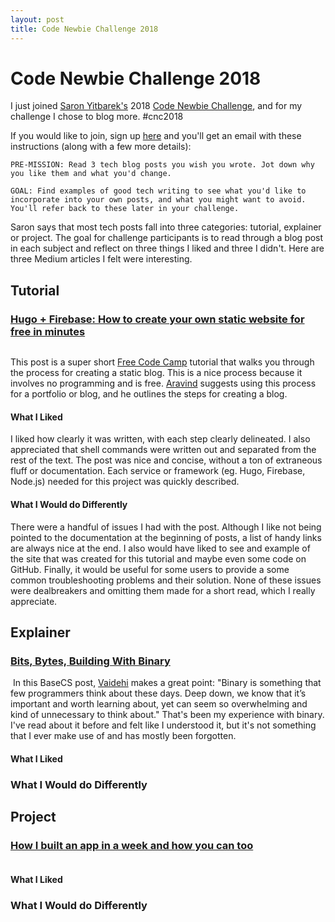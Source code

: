```yaml
---
layout: post
title: Code Newbie Challenge 2018
---
```


# Code Newbie Challenge 2018

I just joined [Saron Yitbarek's](https://medium.freecodecamp.org/@saronyitbarek) 2018 [Code Newbie Challenge](http://bit.ly/2DISkLU), and for my challenge I chose to blog more. #cnc2018

If you would like to join, sign up [here](https://2018.codenewbie.org/) and you'll get an email with these instructions (along with a few more details):

```
PRE-MISSION: Read 3 tech blog posts you wish you wrote. Jot down why you like them and what you'd change.

GOAL: Find examples of good tech writing to see what you'd like to incorporate into your own posts, and what you might want to avoid. You'll refer back to these later in your challenge.
```

Saron says that most tech posts fall into three categories: tutorial, explainer or project. The goal for challenge participants is to read through a blog post in each subject and reflect on three things I liked and three I didn't. Here are three Medium articles I felt were interesting.

## Tutorial
### [Hugo + Firebase: How to create your own static website for free in minutes](https://medium.freecodecamp.org/hugo-firebase-how-to-create-your-own-dynamic-website-for-free-in-minutes-463b4fb7bf5a)
![]()

This post is a super short [Free Code Camp](https://medium.freecodecamp.org/) tutorial that walks you through the process for creating a static blog. This is a nice process because it involves no programming and is free. [Aravind](https://medium.freecodecamp.org/@aravindputrevu) suggests using this process for a portfolio or blog, and he outlines the steps for creating a blog. 

#### What I Liked
I liked how clearly it was written, with each step clearly delineated. I also appreciated that shell commands were written out and separated from the rest of the text. The post was nice and concise, without a ton of extraneous fluff or documentation. Each service or framework (eg. Hugo, Firebase, Node.js) needed for this project was quickly described. 

#### What I Would do Differently
There were a handful of issues I had with the post. Although I like not being pointed to the documentation at the beginning of posts, a list of handy links are always nice at the end. I also would have liked to see and example of the site that was created for this tutorial and maybe even some code on GitHub. Finally, it would be useful for some users to provide a some common troubleshooting problems and their solution. None of these issues were dealbreakers and omitting them made for a short read, which I really appreciate. 

## Explainer
### [Bits, Bytes, Building With Binary](https://medium.com/basecs/bits-bytes-building-with-binary-13cb4289aafa)
![]()
In this BaseCS post, [Vaidehi](https://medium.com/@vaidehijoshi) makes a great point: "Binary is something that few programmers think about these days. Deep down, we know that it’s important and worth learning about, yet can seem so overwhelming and kind of unnecessary to think about." That's been my experience with binary. I've read about it before and felt like I understood it, but it's not something that I ever make use of and has mostly been forgotten. 

#### What I Liked

### What I Would do Differently

## Project
### [How I built an app in a week and how you can too](https://medium.com/chingu/how-i-built-an-app-in-a-week-and-how-you-can-too-b3a35379af01)
![]()

#### What I Liked

### What I Would do Differently

